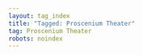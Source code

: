 ```yaml
---
layout: tag_index
title: "Tagged: Proscenium Theater"
tag: Proscenium Theater
robots: noindex
---
```

